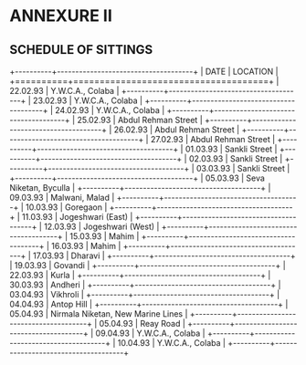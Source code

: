 # ANNEXURE II

## SCHEDULE OF SITTINGS

+----------+-------------------------------------+
| DATE | LOCATION |
+==========+=====================================+
| 22.02.93 | Y.W.C.A., Colaba |
+----------+-------------------------------------+
| 23.02.93 | Y.W.C.A., Colaba |
+----------+-------------------------------------+
| 24.02.93 | Y.W.C.A., Colaba |
+----------+-------------------------------------+
| 25.02.93 | Abdul Rehman Street |
+----------+-------------------------------------+
| 26.02.93 | Abdul Rehman Street |
+----------+-------------------------------------+
| 27.02.93 | Abdul Rehman Street |
+----------+-------------------------------------+
| 01.03.93 | Sankli Street |
+----------+-------------------------------------+
| 02.03.93 | Sankli Street |
+----------+-------------------------------------+
| 03.03.93 | Sankli Street |
+----------+-------------------------------------+
| 05.03.93 | Seva Niketan, Byculla |
+----------+-------------------------------------+
| 09.03.93 | Malwani, Malad |
+----------+-------------------------------------+
| 10.03.93 | Goregaon |
+----------+-------------------------------------+
| 11.03.93 | Jogeshwari (East) |
+----------+-------------------------------------+
| 12.03.93 | Jogeshwari (West) |
+----------+-------------------------------------+
| 15.03.93 | Mahim |
+----------+-------------------------------------+
| 16.03.93 | Mahim |
+----------+-------------------------------------+
| 17.03.93 | Dharavi |
+----------+-------------------------------------+
| 19.03.93 | Govandi |
+----------+-------------------------------------+
| 22.03.93 | Kurla |
+----------+-------------------------------------+
| 30.03.93 | Andheri |
+----------+-------------------------------------+
| 03.04.93 | Vikhroli |
+----------+-------------------------------------+
| 04.04.93 | Antop Hill |
+----------+-------------------------------------+
| 05.04.93 | Nirmala Niketan, New Marine Lines |
+----------+-------------------------------------+
| 05.04.93 | Reay Road |
+----------+-------------------------------------+
| 09.04.93 | Y.W.C.A., Colaba |
+----------+-------------------------------------+
| 10.04.93 | Y.W.C.A., Colaba |
+----------+-------------------------------------+
